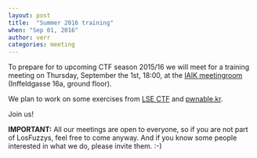 ```yaml
---
layout: post
title:  "Summer 2016 training"
when: "Sep 01, 2016"
author: verr
categories: meeting
---
```


To prepare for to upcoming CTF season 2015/16 we will meet for a training meeting on Thursday, September the 1st, 18:00, at the [IAIK meetingroom](https://online.tugraz.at/tug_online/ris.ris?pOrgNr=983&pQuellGeogrBTypNr=5&pZielGeogrBTypNr=5&pZielGeogrBerNr=3020009&pRaumNr=4839&pActionFlag=A&pShowEinzelraum=J) (Inffeldgasse 16a, ground floor).

We plan to work on some exercises from [LSE CTF](https://ctf.lse.epita.fr/ex/) and [pwnable.kr](http://pwnable.kr/play.php).

Join us!

**IMPORTANT:**
All our meetings are open to everyone, so if you are not part of LosFuzzys, feel free to come anyway. And if you know some people interested in what we do, please invite them. :-)
